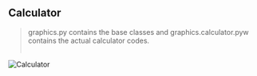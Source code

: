 ## Calculator 

> graphics.py contains the base classes and
> graphics.calculator.pyw contains the actual calculator codes. <br /><br />

![Calculator](https://github.com/gurkandyilmaz/python_projects/blob/master/calculator/calculator_gui.PNG)
